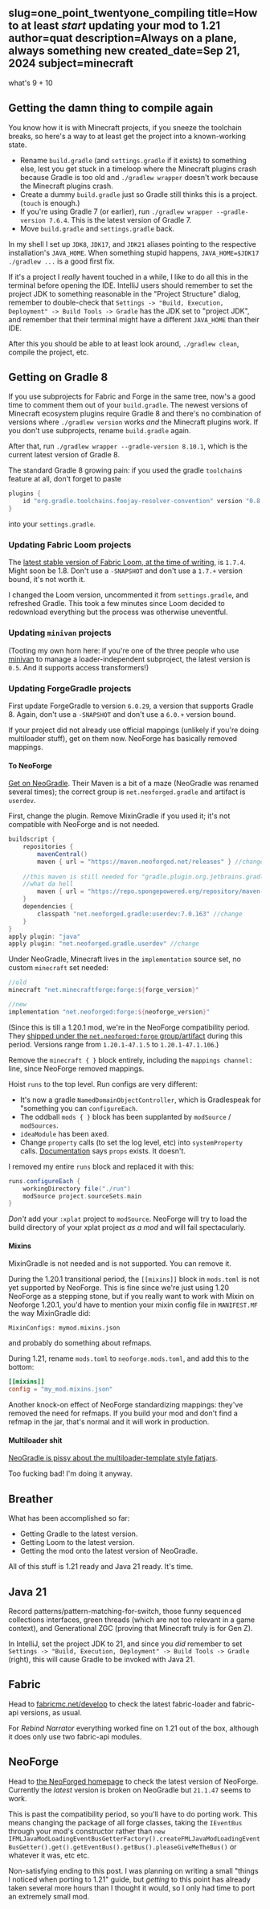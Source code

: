 slug=one_point_twentyone_compiling
title=How to at least *start* updating your mod to 1.21
author=quat
description=Always on a plane, always something new
created_date=Sep 21, 2024
subject=minecraft
---
what's 9 + 10

## Getting the damn thing to compile again

You know how it is with Minecraft projects, if you sneeze the toolchain breaks, so here's a way to at least get the project into a known-working state.

* Rename `build.gradle` (and `settings.gradle` if it exists) to something else, lest you get stuck in a timeloop where the Minecraft plugins crash because Gradle is too old and `./gradlew wrapper` doesn't work because the Minecraft plugins crash.
* Create a dummy `build.gradle` just so Gradle still thinks this is a project. (`touch` is enough.)
* If you're using Gradle 7 (or earlier), run `./gradlew wrapper --gradle-version 7.6.4`. This is the latest version of Gradle 7.
* Move `build.gradle` and `settings.gradle` back.

In my shell I set up `JDK8`, `JDK17`, and `JDK21` aliases pointing to the respective installation's `JAVA_HOME`. When something stupid happens, `JAVA_HOME=$JDK17 ./gradlew ...` is a good first fix.

If it's a project I *really* havent touched in a while, I like to do all this in the terminal before opening the IDE. IntelliJ users should remember to set the project JDK to something reasonable in the "Project Structure" dialog, remember to double-check that `Settings -> "Build, Execution, Deployment" -> Build Tools -> Gradle` has the JDK set to "project JDK", and remember that their terminal might have a different `JAVA_HOME` than their IDE.

After this you should be able to at least look around, `./gradlew clean`, compile the project, etc.

## Getting on Gradle 8

If you use subprojects for Fabric and Forge in the same tree, now's a good time to comment them out of your `build.gradle`. The newest versions of Minecraft ecosystem plugins require Gradle 8 and there's no combination of versions where `./gradlew version` works *and* the Minecraft plugins work. If you don't use subprojects, rename `build.gradle` again.

After that, run `./gradlew wrapper --gradle-version 8.10.1`, which is the current latest version of Gradle 8.

The standard Gradle 8 growing pain: if you used the gradle `toolchain`s feature at all, don't forget to paste

```groovy
plugins {
	id "org.gradle.toolchains.foojay-resolver-convention" version "0.8.0"
}
```
into your `settings.gradle`.

### Updating Fabric Loom projects

The [latest stable version of Fabric Loom, at the time of writing](https://maven.fabricmc.net/fabric-loom/fabric-loom.gradle.plugin/), is `1.7.4`. Might soon be 1.8. Don't use a `-SNAPSHOT` and don't use a `1.7.+` version bound, it's not worth it.

I changed the Loom version, uncommented it from `settings.gradle`, and refreshed Gradle. This took a few minutes since Loom decided to redownload everything but the process was otherwise uneventful.

### Updating `minivan` projects

(Tooting my own horn here: if you're one of the three people who use [minivan](https://github.com/CrackedPolishedBlackstoneBricksMC/minivan) to manage a loader-independent subproject, the latest version is `0.5`. And it supports access transformers!)

### Updating ForgeGradle projects

First update ForgeGradle to version `6.0.29`, a version that supports Gradle 8. Again, don't use a `-SNAPSHOT` and don't use a `6.0.+` version bound.

If your project did not already use official mappings (unlikely if you're doing multiloader stuff), get on them now. NeoForge has basically removed mappings.

#### To NeoForge

[Get on NeoGradle](https://docs.neoforged.net/neogradle/docs/). Their Maven is a bit of a maze (NeoGradle was renamed several times); the correct group is `net.neoforged.gradle` and artifact is `userdev`.

First, change the plugin. Remove MixinGradle if you used it; it's not compatible with NeoForge and is not needed.

```groovy
buildscript {
	repositories {
		mavenCentral()
		maven { url = "https://maven.neoforged.net/releases" } //change
    
    //this maven is still needed for "gradle.plugin.org.jetbrains.gradle.plugin.idea-ext:gradle-idea-ext:1.1.6"?
    //what da hell
		maven { url = "https://repo.spongepowered.org/repository/maven-public/" }
	}
	dependencies {
		classpath "net.neoforged.gradle:userdev:7.0.163" //change
	}
}
apply plugin: "java"
apply plugin: "net.neoforged.gradle.userdev" //change
```

Under NeoGradle, Minecraft lives in the `implementation` source set, no custom `minecraft` set needed:

```groovy
//old
minecraft "net.minecraftforge:forge:${forge_version}"

//new
implementation "net.neoforged:forge:${neoforge_version}"
```

(Since this is till a 1.20.1 mod, we're in the NeoForge compatibility period. They [shipped under the `net.neoforged:forge` group/artifact](https://maven.neoforged.net/#/releases/net/neoforged/forge) during this period. Versions range from `1.20.1-47.1.5` to `1.20.1-47.1.106`.)

Remove the `minecraft { }` block entirely, including the `mappings channel:` line, since NeoForge removed mappings.

Hoist `runs` to the top level. Run configs are very different:

* It's now a gradle `NamedDomainObjectController`, which is Gradlespeak for "something you can `configureEach`.
* The oddball `mods { }` block has been supplanted by `modSource` / `modSources`.
* `ideaModule` has been axed.
* Change `property` calls (to set the log level, etc) into `systemProperty` calls. [Documentation](https://docs.neoforged.net/neogradle/docs/configuration/runs) says `props` exists. It doesn't.

I removed my entire `runs` block and replaced it with this:

```groovy
runs.configureEach {
	workingDirectory file("./run")
	modSource project.sourceSets.main
}
```

*Don't* add your `:xplat` project to `modSource`. NeoForge will try to load the build directory of your xplat project *as a mod* and will fail spectacularly.

#### Mixins

MixinGradle is not needed and is not supported. You can remove it.

During the 1.20.1 transitional period, the `[[mixins]]` block in `mods.toml` is not yet supported by NeoForge. This is fine since we're just using 1.20 NeoForge as a stepping stone, but if you really want to work with Mixin on Neoforge 1.20.1, you'd have to mention your mixin config file in `MANIFEST.MF` the way MixinGradle did:

```
MixinConfigs: mymod.mixins.json
```

and probably do something about refmaps.

During 1.21, rename `mods.toml` to `neoforge.mods.toml`, and add this to the bottom:

```toml
[[mixins]]
config = "my_mod.mixins.json"
```

Another knock-on effect of NeoForge standardizing mappings: they've removed the need for refmaps. If you build your mod and don't find a refmap in the jar, that's normal and it will work in production.

#### Multiloader shit

[NeoGradle is pissy about the multiloader-template style fatjars](https://github.com/neoforged/NeoGradle/blob/NG_7.0/README.md#handling-of-none-neogradle-sibling-projects).

Too fucking bad! I'm doing it anyway.

## Breather

What has been accomplished so far:

* Getting Gradle to the latest version.
* Getting Loom to the latest version.
* Getting the mod onto the latest version of NeoGradle.

All of this stuff is 1.21 ready and Java 21 ready. It's time.

## Java 21

Record patterns/pattern-matching-for-switch, those funny sequenced collections interfaces, green threads (which are not too relevant in a game context), and Generational ZGC (proving that Minecraft truly is for Gen Z).

In IntelliJ, set the project JDK to 21, and since you *did* remember to set `Settings -> "Build, Execution, Deployment" -> Build Tools -> Gradle` (right), this will cause Gradle to be invoked with Java 21.

## Fabric

Head to [fabricmc.net/develop](https://fabricmc.net/develop/) to check the latest fabric-loader and fabric-api versions, as usual.

For *Rebind Narrator* everything worked fine on 1.21 out of the box, although it does only use two fabric-api modules.

## NeoForge

Head to [the NeoForged homepage](https://neoforged.net/) to check the latest version of NeoForge. Currently the *latest* version is broken on NeoGradle but `21.1.47` seems to work.

This is past the compatibility period, so you'll have to do porting work. This means changing the package of all forge classes, taking the `IEventBus` through your mod's constructor rather than <code style="overflow-wrap:anywhere">new IFMLJavaModLoadingEventBusGetterFactory().createFMLJavaModLoadingEventBusGetter().get().getEventBus().getBus().pleaseGiveMeTheBus()</code> or whatever it was, etc etc.

Non-satisfying ending to this post. I was planning on writing a small "things I noticed when porting to 1.21" guide, but *getting* to this point has already taken several more hours than I thought it would, so I only had time to port an extremely small mod.